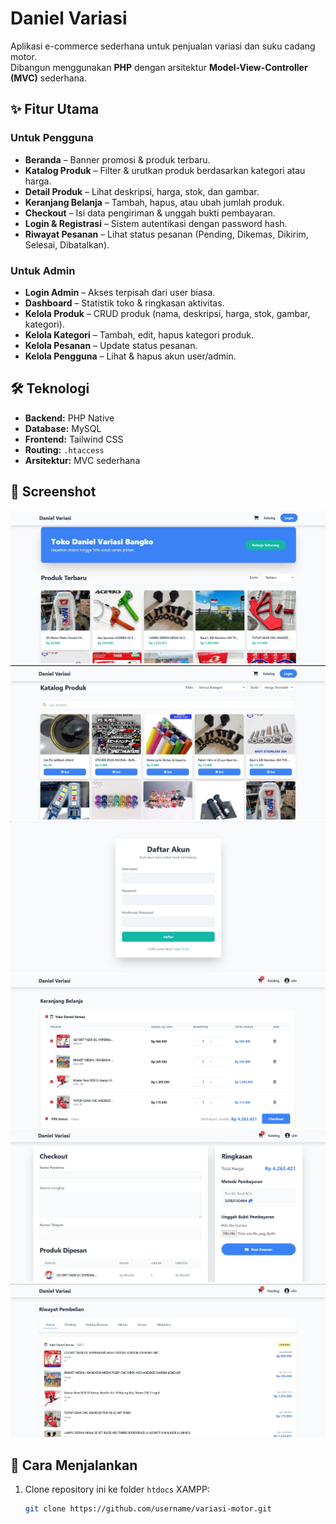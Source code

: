 # Daniel Variasi

Aplikasi e-commerce sederhana untuk penjualan variasi dan suku cadang motor.  
Dibangun menggunakan **PHP** dengan arsitektur **Model-View-Controller (MVC)** sederhana.

## ✨ Fitur Utama

### Untuk Pengguna
- **Beranda** – Banner promosi & produk terbaru.
- **Katalog Produk** – Filter & urutkan produk berdasarkan kategori atau harga.
- **Detail Produk** – Lihat deskripsi, harga, stok, dan gambar.
- **Keranjang Belanja** – Tambah, hapus, atau ubah jumlah produk.
- **Checkout** – Isi data pengiriman & unggah bukti pembayaran.
- **Login & Registrasi** – Sistem autentikasi dengan password hash.
- **Riwayat Pesanan** – Lihat status pesanan (Pending, Dikemas, Dikirim, Selesai, Dibatalkan).

### Untuk Admin
- **Login Admin** – Akses terpisah dari user biasa.
- **Dashboard** – Statistik toko & ringkasan aktivitas.
- **Kelola Produk** – CRUD produk (nama, deskripsi, harga, stok, gambar, kategori).
- **Kelola Kategori** – Tambah, edit, hapus kategori produk.
- **Kelola Pesanan** – Update status pesanan.
- **Kelola Pengguna** – Lihat & hapus akun user/admin.

## 🛠️ Teknologi
- **Backend:** PHP Native
- **Database:** MySQL
- **Frontend:** Tailwind CSS
- **Routing:** `.htaccess`
- **Arsitektur:** MVC sederhana


## 📸 Screenshot
![Beranda](assets/scrensot/beranda.jpg)
![Katalog](assets/scrensot/katalog.jpg)
![Registrasi Pengguna](assets/scrensot/userregis.jpg)
![Keranjang](assets/scrensot/keranjang.jpg)
![Pesanan](assets/scrensot/pesanan.jpg)
![Riwayat](assets/scrensot/riwayat.jpg)


## 🚀 Cara Menjalankan
1. Clone repository ini ke folder `htdocs` XAMPP:
   ```bash
   git clone https://github.com/username/variasi-motor.git

